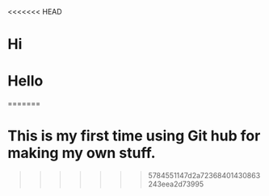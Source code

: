 <<<<<<< HEAD
# Hi

# Hello
=======
# This is my first time using Git hub for making my own stuff.
>>>>>>> 5784551147d2a72368401430863243eea2d73995
